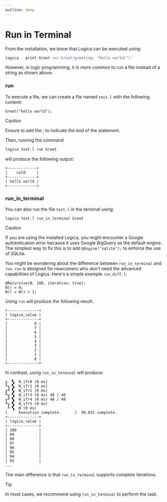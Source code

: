 ```yaml
---
outline: deep
---
```

# Run in Terminal

From the installation, we know that Logica can be executed using:

```sh
logica - print Greet <<<'Greet(greeting: "Hello world!")'
```
However, in logic programming, it is more common to run a file instead of a string as shown above.


### run
To execute a file, we can create a file named `test.l` with the following content:
```
Greet("hello world");
```
>[!caution]
>Ensure to add the ; to indicate the end of the statement. 


Then, running the command 
```bash
logica test.l run Greet
``` 
will produce the following output:

```
+-------------+
|    col0     |
+-------------+
| hello world |
+-------------+
```

### run_in_terminal
You can also run the file `test.l` in the terminal using:
```
logica test.l run_in_terminal Greet

```

> [!caution]
> If you are using the installed Logica, you might encounter a Google authentication error because it uses Google BigQuery as the default engine. The simplest way to fix this is to add `@Engine("sqlite");` to enforce the use of SQLite.

You might be wondering about the difference between `run_in_terminal` and `run`. `run` is designed for newcomers who don't need the advanced capabilities of Logica. Here's a simple example `run_diff.l`:

```
@Recursive(N, 100, iterative: true);
N() = 0;
N() = N() + 1;
```

Using `run` will produce the following result:
```
+--------------+
| logica_value |
+--------------+
|            8 |
|            7 |
|            6 |
|            5 |
|            4 |
|            3 |
|            2 |
|            1 |
|            0 |
+--------------+
```

In contrast, using `run_in_terminal` will produce:
```
╥  ▚  N_ifr0 (0 ms)          
╨╥ ▚  N_ifr1 (0 ms)          
╥╨ ▚  N_ifr2 (0 ms)          
╨╥ ▚  N_ifr3 (0 ms) 48 / 48
╥╨ ▚  N_ifr4 (0 ms) 48 / 48
╨╥ ▚  N_ifr5 (0 ms)          
 ╨ ▚  N (0 ms)          
[     Execution complete.      ]  99.01% complete.
+--------------+
| logica_value |
+--------------+
| 100          |
| 99           |
| 98           |
| 97           |
| 96           |
| 95           |
| 94           |
| 93           |
...
```

The main difference is that `run_in_terminal` supports complete iterations.
>[!TIP]
>In most cases, we recommend using `run_in_terminal` to perform the task.